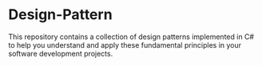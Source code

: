 # Design-Pattern
This repository contains a collection of design patterns implemented in C# to help you understand and apply these fundamental principles in your software development projects.

